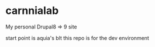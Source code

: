 # carnnialab
My personal Drupal8 => 9 site

start point is aquia's blt
this repo is for the dev environment

